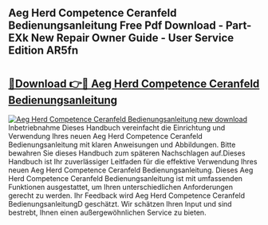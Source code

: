 ## Aeg Herd Competence Ceranfeld Bedienungsanleitung Free Pdf Download - Part-EXk New Repair Owner Guide - User Service Edition AR5fn

# <h2><a href="http://df37h1e.blite.top/?on=Aeg+Herd+Competence+Ceranfeld+Bedienungsanleitung">🔗Download 👉🔴 Aeg Herd Competence Ceranfeld Bedienungsanleitung</a></h2>

[![Aeg Herd Competence Ceranfeld Bedienungsanleitung new download](https://i.imgur.com/lujVjoI.png)](http://df37h1e.blite.top/?on=Aeg+Herd+Competence+Ceranfeld+Bedienungsanleitung)
Inbetriebnahme Dieses Handbuch vereinfacht die Einrichtung und Verwendung Ihres neuen Aeg Herd Competence Ceranfeld Bedienungsanleitung mit klaren Anweisungen und Abbildungen. Bitte bewahren Sie dieses Handbuch zum späteren Nachschlagen auf.Dieses Handbuch ist Ihr zuverlässiger Leitfaden für die effektive Verwendung Ihres neuen Aeg Herd Competence Ceranfeld Bedienungsanleitung. Dieses Aeg Herd Competence Ceranfeld Bedienungsanleitung ist mit umfassenden Funktionen ausgestattet, um Ihren unterschiedlichen Anforderungen gerecht zu werden. Ihr Feedback wird Aeg Herd Competence Ceranfeld BedienungsanleitungD geschätzt. Wir schätzen Ihren Input und sind bestrebt, Ihnen einen außergewöhnlichen Service zu bieten.
